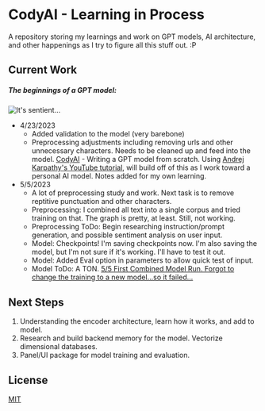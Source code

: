 # CodyAI - Learning in Process

A repository storing my learnings and work on GPT models, AI architecture, and other happenings as I try to figure all this stuff out. :P  

## Current Work
##### *The beginnings of a GPT model:*
![It's sentient...](https://cdn.discordapp.com/attachments/707638742080553061/1099771552435802225/image.png)
- 4/23/2023 
    - Added validation to the model (very barebone)
    - Preprocessing adjustments including removing urls and other unnecessary characters. Needs to be cleaned up and feed into the model. 
[CodyAI](https://github.com/holdmydata/CodyAI) - Writing a GPT model from scratch. Using [Andrej Karpathy's YouTube tutorial](https://www.youtube.com/watch?v=kCc8FmEb1nY), will build off of this as I work toward a personal AI model. Notes added for my own learning.
- 5/5/2023
    - A lot of preprocessing study and work. Next task is to remove reptitive punctuation and other characters.
    - Preprocessing: I combined all text into a single corpus and tried training on that. The graph is pretty, at least. Still, not working.
    - Preprocessing ToDo: Begin researching instruction/prompt generation, and possible sentiment analysis on user input.
    - Model: Checkpoints! I'm saving checkpoints now. I'm also saving the model, but I'm not sure if it's working. I'll have to test it out.
    - Model: Added Eval option in parameters to allow quick test of input. 
    - Model ToDo: A TON. 
 [5/5 First Combined Model Run. Forgot to change the training to a new model...so it failed...](https://github.com/holdmydata/CodyAI/blob/master/GPT/assets/First_corpus_run_combined_sentences.PNG)
 
## Next Steps
1. Understanding the encoder architecture, learn how it works, and add to model.
2. Research and build backend memory for the model. Vectorize dimensional databases. 
3. Panel/UI package for model training and evaluation.

## License

[MIT](https://choosealicense.com/licenses/mit/) 